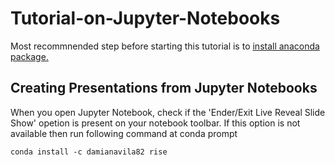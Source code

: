 # Tutorial-on-Jupyter-Notebooks
Most recommnended step before starting this tutorial is to [install anaconda package.](https://www.continuum.io/DOWNLOADS)

## Creating Presentations from Jupyter Notebooks
When you open Jupyter Notebook, check if the 'Ender/Exit Live Reveal Slide Show' opetion is present on your notebook toolbar. If this option is not available then run following command at conda prompt   
```
conda install -c damianavila82 rise
```
